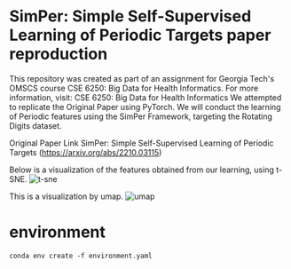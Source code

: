 # SimPer: Simple Self-Supervised Learning of Periodic Targets paper reproduction
This repository was created as part of an assignment for Georgia Tech's OMSCS course CSE 6250: Big Data for Health Informatics. For more information, visit: CSE 6250: Big Data for Health Informatics
We attempted to replicate the Original Paper using PyTorch. We will conduct the learning of Periodic features using the SimPer Framework, targeting the Rotating Digits dataset.

Original Paper Link
SimPer: Simple Self-Supervised Learning of Periodic Targets
(https://arxiv.org/abs/2210.03115)

Below is a visualization of the features obtained from our learning, using t-SNE.
![t-sne](https://github.com/ttakayanagi3/bdah_simper/assets/146202307/58d41def-a2c0-4c4f-92ad-0fa1e8f10520)

This is a visualization by umap.
![umap](https://github.com/ttakayanagi3/bdah_simper/assets/146202307/21a3e336-d7cb-4862-8f61-f73b2c573f24)

# environment

```
conda env create -f environment.yaml
```
